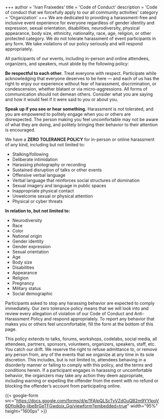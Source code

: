+++
author = 'Ivan Fraixedes'
title = 'Code of Conduct'
description = 'Code of conduct that we forcefully apply to our all community activities'
category = 'Organization'
+++
We are dedicated to providing a harassment-free and inclusive event experience for everyone regardless of gender identity and expression, sexual orientation, disabilities, neurodiversity, physical appearance, body size, ethnicity, nationality, race, age, religion, or other protected category. We do not tolerate harassment of event participants in any form. We take violations of our policy seriously and will respond appropriately.

All participants of our events, including in-person and online attendees, organizers, and speakers, must abide by the following policy:

**Be respectful to each other.** Treat everyone with respect. Participate while acknowledging that everyone deserves to be here — and each of us has the right to enjoy our experience without fear of harassment, discrimination, or condescension, whether blatant or via micro-aggressions. All forms of communication should not demean others. Consider what you are saying and how it would feel if it were said to you or about you.

**Speak up if you see or hear something.** Harassment is not tolerated, and you are empowered to politely engage when you or others are disrespected. The person making you feel uncomfortable may not be aware of what they are doing, and politely bringing their behavior to their attention is encouraged.

We have a **ZERO TOLERANCE POLICY** for in-person or online harassment of any kind, including but not limited to:
- Stalking/following
- Deliberate intimidation
- Harassing photography or recording
- Sustained disruption of talks or other events
- Offensive verbal language
- Verbal language that reinforces social structures of domination
- Sexual imagery and language in public spaces
- Inappropriate physical contact
- Unwelcome sexual or physical attention
- Physical or cyber threats

**In relation to, but not limited to:**
- Neurodiversity
- Race
- Color
- National origin
- Gender identity
- Gender expression
- Sexual orientation
- Age
- Body size
- Disabilities
- Appearance
- Religion
- Pregnancy
- Military status
- Social demographic

Participants asked to stop any harassing behavior are expected to comply immediately. Our zero tolerance policy means that we will look into and review every allegation of violation of our Code of Conduct and Anti-Harassment Policy and respond appropriately. To report any behavior that makes you or others feel uncomfortable, fill the form at the bottom of this page.

This policy extends to talks, forums, workshops, codelabs, social media, all attendees, partners, sponsors, volunteers, organizers, speakers, staff, etc. You catch our drift. We reserve the right to refuse admittance to, or remove any person from, any of the events that we organize at any time in its sole discretion. This includes, but is not limited to, attendees behaving in a disorderly manner or failing to comply with this policy, and the terms and conditions herein. If a participant engages in harassing or uncomfortable behavior, the organizers may take any action they deem appropriate, including warning or expelling the offender from the event with no refund or blocking the offender’s account from participating online.

{{< google-form src="https://docs.google.com/forms/d/e/1FAIpQLScTyVZdOuQB2m9YYIpoV6DfloIkBg-Iibe8rGeTFGwdoix_Gg/viewform?embedded=true" width="95%" height="1600px" >}}

